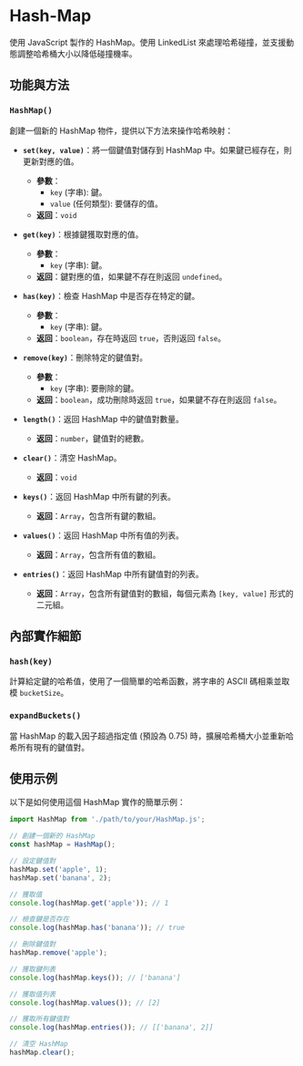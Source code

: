 # Hash-Map

使用 JavaScript 製作的 HashMap。使用 LinkedList 來處理哈希碰撞，並支援動態調整哈希桶大小以降低碰撞機率。

## 功能與方法

### `HashMap()`

創建一個新的 HashMap 物件，提供以下方法來操作哈希映射：

- **`set(key, value)`**：將一個鍵值對儲存到 HashMap 中。如果鍵已經存在，則更新對應的值。
  - **參數**： 
    - `key` (字串): 鍵。
    - `value` (任何類型): 要儲存的值。
  - **返回**：`void`

- **`get(key)`**：根據鍵獲取對應的值。
  - **參數**： 
    - `key` (字串): 鍵。
  - **返回**：鍵對應的值，如果鍵不存在則返回 `undefined`。

- **`has(key)`**：檢查 HashMap 中是否存在特定的鍵。
  - **參數**： 
    - `key` (字串): 鍵。
  - **返回**：`boolean`，存在時返回 `true`，否則返回 `false`。

- **`remove(key)`**：刪除特定的鍵值對。
  - **參數**： 
    - `key` (字串): 要刪除的鍵。
  - **返回**：`boolean`，成功刪除時返回 `true`，如果鍵不存在則返回 `false`。

- **`length()`**：返回 HashMap 中的鍵值對數量。
  - **返回**：`number`，鍵值對的總數。

- **`clear()`**：清空 HashMap。
  - **返回**：`void`

- **`keys()`**：返回 HashMap 中所有鍵的列表。
  - **返回**：`Array`，包含所有鍵的數組。

- **`values()`**：返回 HashMap 中所有值的列表。
  - **返回**：`Array`，包含所有值的數組。

- **`entries()`**：返回 HashMap 中所有鍵值對的列表。
  - **返回**：`Array`，包含所有鍵值對的數組，每個元素為 `[key, value]` 形式的二元組。

## 內部實作細節

### `hash(key)`

計算給定鍵的哈希值，使用了一個簡單的哈希函數，將字串的 ASCII 碼相乘並取模 `bucketSize`。

### `expandBuckets()`

當 HashMap 的載入因子超過指定值 (預設為 0.75) 時，擴展哈希桶大小並重新哈希所有現有的鍵值對。

## 使用示例

以下是如何使用這個 HashMap 實作的簡單示例：

```javascript
import HashMap from './path/to/your/HashMap.js';

// 創建一個新的 HashMap
const hashMap = HashMap();

// 設定鍵值對
hashMap.set('apple', 1);
hashMap.set('banana', 2);

// 獲取值
console.log(hashMap.get('apple')); // 1

// 檢查鍵是否存在
console.log(hashMap.has('banana')); // true

// 刪除鍵值對
hashMap.remove('apple');

// 獲取鍵列表
console.log(hashMap.keys()); // ['banana']

// 獲取值列表
console.log(hashMap.values()); // [2]

// 獲取所有鍵值對
console.log(hashMap.entries()); // [['banana', 2]]

// 清空 HashMap
hashMap.clear();